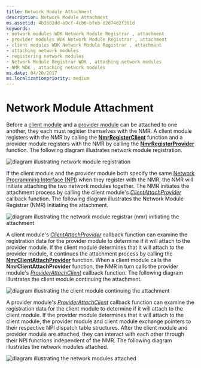 ```yaml
---
title: Network Module Attachment
description: Network Module Attachment
ms.assetid: 4b3602dd-a9cf-4cb6-bfeb-d2d74d2f391d
keywords:
- network modules WDK Network Module Registrar , attachment
- provider modules WDK Network Module Registrar , attachment
- client modules WDK Network Module Registrar , attachment
- attaching network modules
- registering network modules
- Network Module Registrar WDK , attaching network modules
- NMR WDK , attaching network modules
ms.date: 04/20/2017
ms.localizationpriority: medium
---
```


# Network Module Attachment


Before a [client module](client-module.md) and a [provider module](provider-module.md) can be attached to one another, they each must register themselves with the NMR. A client module registers with the NMR by calling the [**NmrRegisterClient**](https://docs.microsoft.com/windows-hardware/drivers/ddi/netioddk/nf-netioddk-nmrregisterclient) function and a provider module registers with the NMR by calling the [**NmrRegisterProvider**](https://docs.microsoft.com/windows-hardware/drivers/ddi/netioddk/nf-netioddk-nmrregisterprovider) function. The following diagram illustrates network module registration.

![diagram illustrating network module registration](images/nmrattach1.png)

If the client module and the provider module both specify the same [Network Programming Interface (NPI)](network-programming-interface.md) when they register with the NMR, the NMR will initiate attaching the two network modules together. The NMR initiates the attachment process by calling the client module's [*ClientAttachProvider*](https://docs.microsoft.com/windows-hardware/drivers/ddi/netioddk/nc-netioddk-npi_client_attach_provider_fn) callback function. The following diagram illustrates the Network Module Registrar (NMR) initiating the attachment.

![diagram illustrating the network module registrar (nmr) initiating the attachment](images/nmrattach2.png)

A client module's [*ClientAttachProvider*](https://docs.microsoft.com/windows-hardware/drivers/ddi/netioddk/nc-netioddk-npi_client_attach_provider_fn) callback function can examine the registration data for the provider module to determine if it will attach to the provider module. If the client module determines that it will attach to the provider module, it continues the attachment process by calling the [**NmrClientAttachProvider**](https://docs.microsoft.com/windows-hardware/drivers/ddi/netioddk/nf-netioddk-nmrclientattachprovider) function. When a client module calls the **NmrClientAttachProvider** function, the NMR in turn calls the provider module's [*ProviderAttachClient*](https://docs.microsoft.com/windows-hardware/drivers/ddi/netioddk/nc-netioddk-npi_provider_attach_client_fn) callback function. The following diagram illustrates the client module continuing the attachment.

![diagram illustrating the client module continuing the attachment](images/nmrattach3.png)

A provider module's [*ProviderAttachClient*](https://docs.microsoft.com/windows-hardware/drivers/ddi/netioddk/nc-netioddk-npi_provider_attach_client_fn) callback function can examine the registration data for the client module to determine if it will attach to the client module. If the provider module determines that it will attach to the client module, the provider module and client module exchange pointers to their respective NPI dispatch table structures. After the client module and provider module are attached, they can interact with each other through their NPI functions independent of the NMR. The following diagram illustrates the network modules attached.

![diagram illustrating the network modules attached](images/nmrattach4.png)
